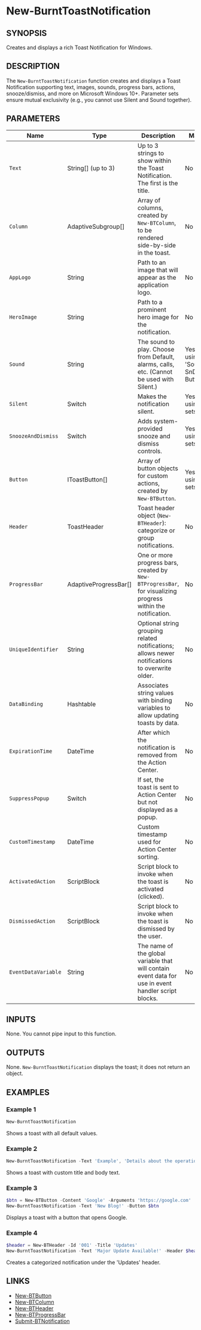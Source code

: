 # New-BurntToastNotification

## SYNOPSIS

Creates and displays a rich Toast Notification for Windows.

## DESCRIPTION

The `New-BurntToastNotification` function creates and displays a Toast Notification supporting text, images, sounds, progress bars, actions, snooze/dismiss, and more on Microsoft Windows 10+.
Parameter sets ensure mutual exclusivity (e.g., you cannot use Silent and Sound together).

## PARAMETERS

| Name               | Type   | Description                                                                                                      | Mandatory                                                  |
|--------------------|--------|------------------------------------------------------------------------------------------------------------------|------------------------------------------------------------|
| `Text`             | String[] (up to 3) | Up to 3 strings to show within the Toast Notification. The first is the title.                              | No                                                         |
| `Column`           | AdaptiveSubgroup[]  | Array of columns, created by `New-BTColumn`, to be rendered side-by-side in the toast.                      | No                                                         |
| `AppLogo`          | String              | Path to an image that will appear as the application logo.                                                  | No                                                         |
| `HeroImage`        | String              | Path to a prominent hero image for the notification.                                                        | No                                                         |
| `Sound`            | String              | The sound to play. Choose from Default, alarms, calls, etc. (Cannot be used with Silent.)                   | Yes (when using 'Sound-SnD'/'Sound-Button' set)            |
| `Silent`           | Switch              | Makes the notification silent.                                                                              | Yes (when using 'Silent' sets)                             |
| `SnoozeAndDismiss` | Switch              | Adds system-provided snooze and dismiss controls.                                                           | Yes (when using 'SnD' sets)                                |
| `Button`           | IToastButton[]      | Array of button objects for custom actions, created by `New-BTButton`.                                      | Yes (when using 'Button' sets)                             |
| `Header`           | ToastHeader         | Toast header object (`New-BTHeader`): categorize or group notifications.                                    | No                                                         |
| `ProgressBar`      | AdaptiveProgressBar[] | One or more progress bars, created by `New-BTProgressBar`, for visualizing progress within the notification.| No                                                         |
| `UniqueIdentifier` | String              | Optional string grouping related notifications; allows newer notifications to overwrite older.              | No                                                         |
| `DataBinding`      | Hashtable           | Associates string values with binding variables to allow updating toasts by data.                           | No                                                         |
| `ExpirationTime`   | DateTime            | After which the notification is removed from the Action Center.                                             | No                                                         |
| `SuppressPopup`    | Switch              | If set, the toast is sent to Action Center but not displayed as a popup.                                    | No                                                         |
| `CustomTimestamp`  | DateTime            | Custom timestamp used for Action Center sorting.                                                            | No                                                         |
| `ActivatedAction`  | ScriptBlock         | Script block to invoke when the toast is activated (clicked).                                               | No                                                         |
| `DismissedAction`  | ScriptBlock         | Script block to invoke when the toast is dismissed by the user.                                             | No                                                         |
| `EventDataVariable`| String              | The name of the global variable that will contain event data for use in event handler script blocks.        | No                                                         |

## INPUTS

None. You cannot pipe input to this function.

## OUTPUTS

None. `New-BurntToastNotification` displays the toast; it does not return an object.

## EXAMPLES

### Example 1

```powershell
New-BurntToastNotification
```

Shows a toast with all default values.

### Example 2

```powershell
New-BurntToastNotification -Text 'Example', 'Details about the operation.'
```

Shows a toast with custom title and body text.

### Example 3

```powershell
$btn = New-BTButton -Content 'Google' -Arguments 'https://google.com'
New-BurntToastNotification -Text 'New Blog!' -Button $btn
```

Displays a toast with a button that opens Google.

### Example 4

```powershell
$header = New-BTHeader -Id '001' -Title 'Updates'
New-BurntToastNotification -Text 'Major Update Available!' -Header $header
```

Creates a categorized notification under the 'Updates' header.

## LINKS

- [New-BTButton](New-BTButton.md)
- [New-BTColumn](New-BTColumn.md)
- [New-BTHeader](New-BTHeader.md)
- [New-BTProgressBar](New-BTProgressBar.md)
- [Submit-BTNotification](Submit-BTNotification.md)
